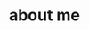 ---
layout: page
title: about me
nav: true
nav_order: 1
dropdown: true
children: 
    - title: About me
      permalink: /about-me/
    - title: divider
    - title: My Education
      permalink: /my-education/
    - title: divider
    - title: My Teachers
      permalink: /my-teachers/
    - title: divider
    - title: Research Interests
      permalink: /research-interests/
    - title: divider
    - title: PhD Thesis
      permalink: /phd-thesis/
    - title: divider
    - title: Publications
      permalink: /publications/
    - title: divider
    - title: Research Papers
      permalink: /research-papers/
    - title: divider
    - title: Work in Progress
      permalink: /work-in-progress/
    - title: divider
    - title: Important Links
      permalink: /important-links/
    - title: divider
    - title: Resume
      permalink: /resume/
    - title: divider
    - title: IPA Chart
      permalink: /ipa-chart/
    - title: divider
    - title: Greenberg's Universals
      permalink: /greenbergs-universals/
    - title: divider
    - title: Data Template for Field-Methods
      permalink: /data-template-for-field-methods/
    - title: divider
    - title: Why should we study Linguistics?
      permalink: /why-should-we-study-linguistics/
    - title: divider
    - title: Language Families at a glance
      permalink: /language-families-at-a-glance/
    - title: divider
    - title: Design Features (Hockett 1960)
      permalink: /design-features/
    - title: divider
    - title: C.S.Pierce's Classification of Sign
      permalink: /pierces-classification-of-sign/
---